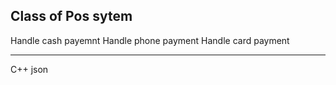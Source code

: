 Class of Pos sytem
-------------------
Handle cash payemnt
Handle phone payment
Handle card payment

----------------
C++
json
